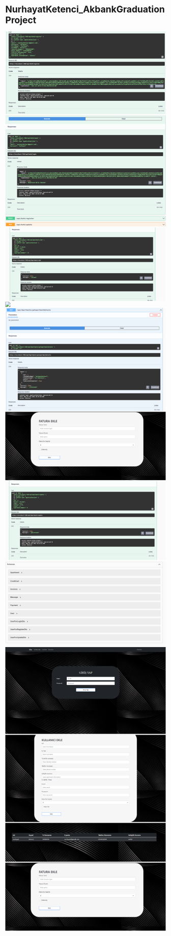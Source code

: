 # NurhayatKetenci_AkbankGraduationProject
<img src="https://github.com/AKBANK-Patika-FullStack-Bootcamp/NurhayatKetenci_AkbankGraduationProject/blob/master/akbankreadme/register.png"/>
<img src="https://github.com/AKBANK-Patika-FullStack-Bootcamp/NurhayatKetenci_AkbankGraduationProject/blob/master/akbankreadme/Login.png"/>
<img src="https://github.com/AKBANK-Patika-FullStack-Bootcamp/NurhayatKetenci_AkbankGraduationProject/blob/master/akbankreadme/add.png"/>
<img src="https://github.com/AKBANK-Patika-FullStack-Bootcamp/NurhayatKetenci_AkbankGraduationProject/blob/master/akbankreadme/add2.png/>
<img src="https://github.com/AKBANK-Patika-FullStack-Bootcamp/NurhayatKetenci_AkbankGraduationProject/blob/master/akbankreadme/delete.png/>
<img src="https://github.com/AKBANK-Patika-FullStack-Bootcamp/NurhayatKetenci_AkbankGraduationProject/blob/master/akbankreadme/list.png"/>
<img src="https://github.com/AKBANK-Patika-FullStack-Bootcamp/NurhayatKetenci_AkbankGraduationProject/blob/master/akbankreadme/invoicesadd.png"/>
<img src="https://github.com/AKBANK-Patika-FullStack-Bootcamp/NurhayatKetenci_AkbankGraduationProject/blob/master/akbankreadme/update.png"/>
<img src="https://github.com/AKBANK-Patika-FullStack-Bootcamp/NurhayatKetenci_AkbankGraduationProject/blob/master/akbankreadme/schema.png"/>
<img src="https://github.com/AKBANK-Patika-FullStack-Bootcamp/NurhayatKetenci_AkbankGraduationProject/blob/master/akbankreadme/loginf.png"/>
<img src="https://github.com/AKBANK-Patika-FullStack-Bootcamp/NurhayatKetenci_AkbankGraduationProject/blob/master/akbankreadme/useradd.png"/>
<img src="https://github.com/AKBANK-Patika-FullStack-Bootcamp/NurhayatKetenci_AkbankGraduationProject/blob/master/akbankreadme/userlist.png"/>
<img src="https://github.com/AKBANK-Patika-FullStack-Bootcamp/NurhayatKetenci_AkbankGraduationProject/blob/master/akbankreadme/invoicesadd.png"/>
